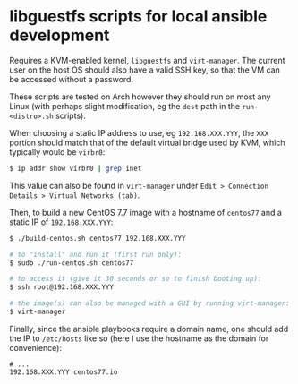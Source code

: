 # libguestfs scripts for local ansible development

Requires a KVM-enabled kernel, `libguestfs` and `virt-manager`. The current user on the host OS should also have a valid SSH key, so that the VM can be accessed without a password.

These scripts are tested on Arch however they should run on most any Linux (with perhaps slight modification, eg the `dest` path in the `run-<distro>.sh` scripts).

When choosing a static IP address to use, eg `192.168.XXX.YYY`, the `XXX` portion should match that of the default virtual bridge used by KVM, which typically would be `virbr0`:

```bash
$ ip addr show virbr0 | grep inet
```

This value can also be found in `virt-manager` under `Edit > Connection Details > Virtual Networks (tab)`.

Then, to build a new CentOS 7.7 image with a hostname of `centos77` and a static IP of `192.168.XXX.YYY`:

```bash
$ ./build-centos.sh centos77 192.168.XXX.YYY

# to "install" and run it (first run only):
$ sudo ./run-centos.sh centos77

# to access it (give it 30 seconds or so to finish booting up):
$ ssh root@192.168.XXX.YYY

# the image(s) can also be managed with a GUI by running virt-manager:
$ virt-manager
```

Finally, since the ansible playbooks require a domain name, one should add the IP to `/etc/hosts` like so (here I use the hostname as the domain for convenience):

```
# ...
192.168.XXX.YYY centos77.io
```

